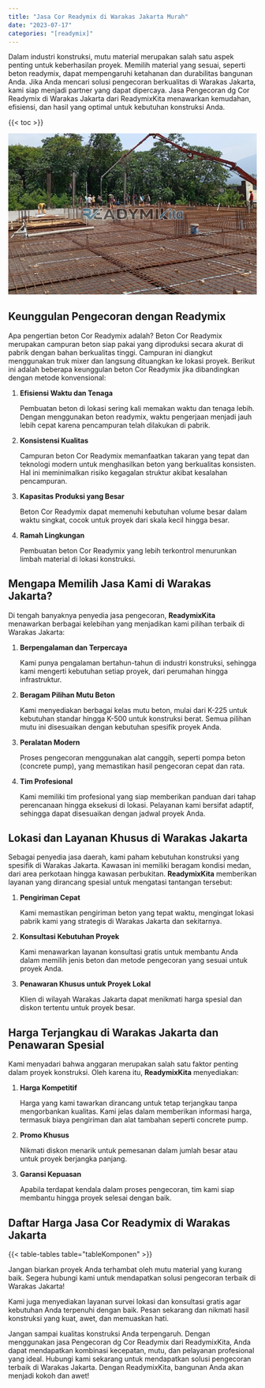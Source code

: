 ```yaml
---
title: "Jasa Cor Readymix di Warakas Jakarta Murah"
date: "2023-07-17"
categories: "[readymix]"
---
```


Dalam industri konstruksi, mutu material merupakan salah satu aspek penting untuk keberhasilan proyek. Memilih material yang sesuai, seperti beton readymix, dapat mempengaruhi ketahanan dan durabilitas bangunan Anda. Jika Anda mencari solusi pengecoran berkualitas di Warakas Jakarta, kami siap menjadi partner yang dapat dipercaya. Jasa Pengecoran dg Cor Readymix di Warakas Jakarta dari ReadymixKita menawarkan kemudahan, efisiensi, dan hasil yang optimal untuk kebutuhan konstruksi Anda.

{{< toc >}}

![Jasa Cor Readymix di Warakas Jakarta Murah](/images/readymix/cor-readymix-29.jpg)

## Keunggulan Pengecoran dengan Readymix

Apa pengertian beton Cor Readymix adalah? Beton Cor Readymix merupakan campuran beton siap pakai yang diproduksi secara akurat di pabrik dengan bahan berkualitas tinggi. Campuran ini diangkut menggunakan truk mixer dan langsung dituangkan ke lokasi proyek. Berikut ini adalah beberapa keunggulan beton Cor Readymix jika dibandingkan dengan metode konvensional:

1. **Efisiensi Waktu dan Tenaga**

   Pembuatan beton di lokasi sering kali memakan waktu dan tenaga lebih. Dengan menggunakan beton readymix, waktu pengerjaan menjadi jauh lebih cepat karena pencampuran telah dilakukan di pabrik.

2. **Konsistensi Kualitas**

   Campuran beton Cor Readymix memanfaatkan takaran yang tepat dan teknologi modern untuk menghasilkan beton yang berkualitas konsisten. Hal ini meminimalkan risiko kegagalan struktur akibat kesalahan pencampuran.

3. **Kapasitas Produksi yang Besar**

   Beton Cor Readymix dapat memenuhi kebutuhan volume besar dalam waktu singkat, cocok untuk proyek dari skala kecil hingga besar.

4. **Ramah Lingkungan**

   Pembuatan beton Cor Readymix yang lebih terkontrol menurunkan limbah material di lokasi konstruksi.

## Mengapa Memilih Jasa Kami di Warakas Jakarta?

Di tengah banyaknya penyedia jasa pengecoran, **ReadymixKita** menawarkan berbagai kelebihan yang menjadikan kami pilihan terbaik di Warakas Jakarta:

1. **Berpengalaman dan Terpercaya**

   Kami punya pengalaman bertahun-tahun di industri konstruksi, sehingga kami mengerti kebutuhan setiap proyek, dari perumahan hingga infrastruktur.

2. **Beragam Pilihan Mutu Beton**

   Kami menyediakan berbagai kelas mutu beton, mulai dari K-225 untuk kebutuhan standar hingga K-500 untuk konstruksi berat. Semua pilihan mutu ini disesuaikan dengan kebutuhan spesifik proyek Anda.

3. **Peralatan Modern**

   Proses pengecoran menggunakan alat canggih, seperti pompa beton (concrete pump), yang memastikan hasil pengecoran cepat dan rata.

4. **Tim Profesional**

   Kami memiliki tim profesional yang siap memberikan panduan dari tahap perencanaan hingga eksekusi di lokasi. Pelayanan kami bersifat adaptif, sehingga dapat disesuaikan dengan jadwal proyek Anda.

## Lokasi dan Layanan Khusus di Warakas Jakarta

Sebagai penyedia jasa daerah, kami paham kebutuhan konstruksi yang spesifik di Warakas Jakarta. Kawasan ini memiliki beragam kondisi medan, dari area perkotaan hingga kawasan perbukitan. **ReadymixKita** memberikan layanan yang dirancang spesial untuk mengatasi tantangan tersebut:

1. **Pengiriman Cepat**

   Kami memastikan pengiriman beton yang tepat waktu, mengingat lokasi pabrik kami yang strategis di Warakas Jakarta dan sekitarnya.

2. **Konsultasi Kebutuhan Proyek**

   Kami menawarkan layanan konsultasi gratis untuk membantu Anda dalam memilih jenis beton dan metode pengecoran yang sesuai untuk proyek Anda.

3. **Penawaran Khusus untuk Proyek Lokal**

   Klien di wilayah Warakas Jakarta dapat menikmati harga spesial dan diskon tertentu untuk proyek besar.

## Harga Terjangkau di Warakas Jakarta dan Penawaran Spesial

Kami menyadari bahwa anggaran merupakan salah satu faktor penting dalam proyek konstruksi. Oleh karena itu, **ReadymixKita** menyediakan:

1. **Harga Kompetitif**

   Harga yang kami tawarkan dirancang untuk tetap terjangkau tanpa mengorbankan kualitas. Kami jelas dalam memberikan informasi harga, termasuk biaya pengiriman dan alat tambahan seperti concrete pump.

2. **Promo Khusus**

   Nikmati diskon menarik untuk pemesanan dalam jumlah besar atau untuk proyek berjangka panjang.

3. **Garansi Kepuasan**

   Apabila terdapat kendala dalam proses pengecoran, tim kami siap membantu hingga proyek selesai dengan baik.

## Daftar Harga Jasa Cor Readymix di Warakas Jakarta

{{< table-tables table="tableKomponen" >}}

Jangan biarkan proyek Anda terhambat oleh mutu material yang kurang baik. Segera hubungi kami untuk mendapatkan solusi pengecoran terbaik di Warakas Jakarta!

Kami juga menyediakan layanan survei lokasi dan konsultasi gratis agar kebutuhan Anda terpenuhi dengan baik. Pesan sekarang dan nikmati hasil konstruksi yang kuat, awet, dan memuaskan hati.

Jangan sampai kualitas konstruksi Anda terpengaruh. Dengan menggunakan jasa Pengecoran dg Cor Readymix dari ReadymixKita, Anda dapat mendapatkan kombinasi kecepatan, mutu, dan pelayanan profesional yang ideal. Hubungi kami sekarang untuk mendapatkan solusi pengecoran terbaik di Warakas Jakarta. Dengan ReadymixKita, bangunan Anda akan menjadi kokoh dan awet!